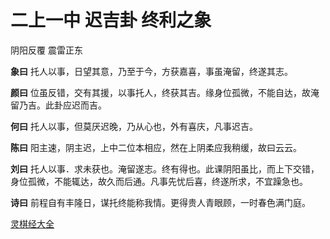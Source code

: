 # 二上一中 迟吉卦 终利之象

阴阳反覆 震雷正东

**象曰** 托人以事，日望其意，乃至于今，方获嘉喜，事虽淹留，终遂其志。

**颜曰** 位虽反错，交有其援，以事托人，终获其吉。缘身位孤微，不能自达，故淹留乃吉。此卦应迟而吉。

**何曰** 托人以事，但莫厌迟晚，乃从心也，外有喜庆，凡事迟吉。

**陈曰** 阳主速，阴主迟，上中二位本相应，然在上阴柔应我稍缓，故曰云云。

**刘曰** 托人以事．求未获也。淹留遂志。终有得也。此课阴阳虽比，而上下交错，身位孤微，不能辄达，故久而后通。凡事先忧后喜，终遂所求，不宜躁急也。

**诗曰** 前程自有丰隆日，谋托终能称我情。更得贵人青眼顾，一时春色满门庭。

[灵棋经大全](README.md)
